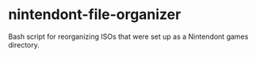 # nintendont-file-organizer
Bash script for reorganizing ISOs that were set up as a Nintendont games directory.
